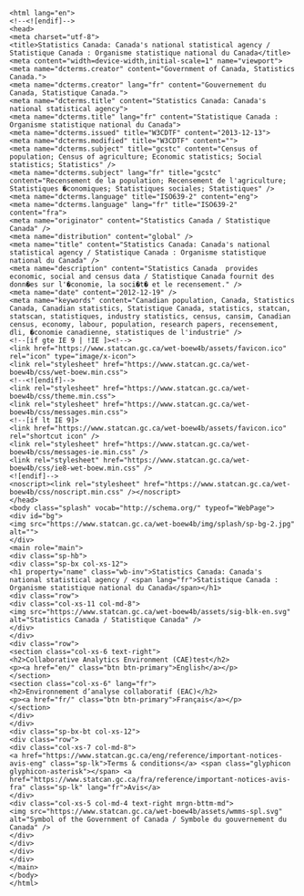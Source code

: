 <!DOCTYPE html><!--[if lt IE 9]><html class="no-js lt-ie9" lang="en"><![endif]--><!--[if gt IE 8]><!-->
    <html lang="en">
    <!--<![endif]-->
    <head>
    <meta charset="utf-8">
    <title>Statistics Canada: Canada's national statistical agency / Statistique Canada : Organisme statistique national du Canada</title>
    <meta content="width=device-width,initial-scale=1" name="viewport">
    <meta name="dcterms.creator" content="Government of Canada, Statistics Canada.">
    <meta name="dcterms.creator" lang="fr" content="Gouvernement du Canada, Statistique Canada.">
    <meta name="dcterms.title" content="Statistics Canada: Canada's national statistical agency">
    <meta name="dcterms.title" lang="fr" content="Statistique Canada : Organisme statistique national du Canada">
    <meta name="dcterms.issued" title="W3CDTF" content="2013-12-13">
    <meta name="dcterms.modified" title="W3CDTF" content="">
    <meta name="dcterms.subject" title="gcstc" content="Census of population; Census of agriculture; Economic statistics; Social statistics; Statistics" />
    <meta name="dcterms.subject" lang="fr" title="gcstc" content="Recensement de la population; Recensement de l'agriculture; Statistiques �conomiques; Statistiques sociales; Statistiques" />	
    <meta name="dcterms.language" title="ISO639-2" content="eng">
    <meta name="dcterms.language" lang="fr" title="ISO639-2" content="fra">
    <meta name="originator" content="Statistics Canada / Statistique Canada" />
    <meta name="distribution" content="global" />
    <meta name="title" content="Statistics Canada: Canada's national statistical agency / Statistique Canada : Organisme statistique national du Canada" />
    <meta name="description" content="Statistics Canada  provides economic, social and census data / Statistique Canada fournit des donn�es sur l'�conomie, la soci�t� et le recensement." />
    <meta name="date" content="2012-12-19" />
    <meta name="keywords" content="Canadian population, Canada, Statistics Canada, Canadian statistics, Statistique Canada, statistics, statcan, statscan, statistiques, industry statistics, census, cansim, Canadian census, economy, labour, population, research papers, recensement, dli, �conomie canadienne, statistiques de l'industrie" />
    <!--[if gte IE 9 | !IE ]><!-->
    <link href="https://www.statcan.gc.ca/wet-boew4b/assets/favicon.ico" rel="icon" type="image/x-icon">
    <link rel="stylesheet" href="https://www.statcan.gc.ca/wet-boew4b/css/wet-boew.min.css">
    <!--<![endif]-->
    <link rel="stylesheet" href="https://www.statcan.gc.ca/wet-boew4b/css/theme.min.css">
    <link rel="stylesheet" href="https://www.statcan.gc.ca/wet-boew4b/css/messages.min.css">
    <!--[if lt IE 9]>
    <link href="https://www.statcan.gc.ca/wet-boew4b/assets/favicon.ico" rel="shortcut icon" />
    <link rel="stylesheet" href="https://www.statcan.gc.ca/wet-boew4b/css/messages-ie.min.css" />
    <link rel="stylesheet" href="https://www.statcan.gc.ca/wet-boew4b/css/ie8-wet-boew.min.css" />
    <![endif]-->
    <noscript><link rel="stylesheet" href="https://www.statcan.gc.ca/wet-boew4b/css/noscript.min.css" /></noscript>
    </head>
    <body class="splash" vocab="http://schema.org/" typeof="WebPage">
    <div id="bg">
    <img src="https://www.statcan.gc.ca/wet-boew4b/img/splash/sp-bg-2.jpg" alt="">
    </div>
    <main role="main">
    <div class="sp-hb">
    <div class="sp-bx col-xs-12">
    <h1 property="name" class="wb-inv">Statistics Canada: Canada's national statistical agency / <span lang="fr">Statistique Canada : Organisme statistique national du Canada</span></h1>
    <div class="row">
    <div class="col-xs-11 col-md-8">
    <img src="https://www.statcan.gc.ca/wet-boew4b/assets/sig-blk-en.svg" alt="Statistics Canada / Statistique Canada" />
    </div>
    </div>
    <div class="row">
    <section class="col-xs-6 text-right">
    <h2>Collaborative Analytics Environment (CAE)test</h2>
    <p><a href="en/" class="btn btn-primary">English</a></p>
    </section>
    <section class="col-xs-6" lang="fr">
    <h2>Environnement d’analyse collaboratif (EAC)</h2>
    <p><a href="fr/" class="btn btn-primary">Français</a></p>
    </section>
    </div>
    </div>
    <div class="sp-bx-bt col-xs-12">
    <div class="row">
    <div class="col-xs-7 col-md-8">
    <a href="https://www.statcan.gc.ca/eng/reference/important-notices-avis-eng" class="sp-lk">Terms & conditions</a> <span class="glyphicon glyphicon-asterisk"></span> <a href="https://www.statcan.gc.ca/fra/reference/important-notices-avis-fra" class="sp-lk" lang="fr">Avis</a>
    </div>
    <div class="col-xs-5 col-md-4 text-right mrgn-bttm-md">
    <img src="https://www.statcan.gc.ca/wet-boew4b/assets/wmms-spl.svg" alt="Symbol of the Government of Canada / Symbole du gouvernement du Canada" />
    </div>
    </div>
    </div>
    </div>
    </main>
    </body>
    </html>
